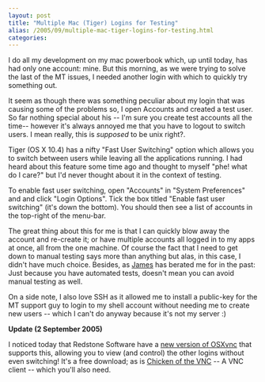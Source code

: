 ```yaml
---
layout: post
title: "Multiple Mac (Tiger) Logins for Testing"
alias: /2005/09/multiple-mac-tiger-logins-for-testing.html
categories:
---
```

I do all my development on my mac powerbook which, up until today, has had only one account: mine. But this morning, as we were trying to solve the last of the MT issues, I needed another login with which to quickly try something out.

It seem as though there was something peculiar about my login that was causing some of the problems so, I open Accounts and created a test user. So far nothing special about his -- I'm sure you create test accounts all the time-- however it's always annoyed me that you have to logout to switch users. I mean really, this is _supposed_ to be unix right?.

Tiger (OS X 10.4) has a nifty "Fast User Switching" option which allows you to switch between users while leaving all the applications running. I had heard about this feature some time ago and thought to myself "phe! what do I care?" but I'd never thought about it in the context of testing.

To enable fast user switching, open "Accounts" in "System Preferences" and and click "Login Options". Tick the box titled "Enable fast user switching" (it's down the bottom). You should then see a list of accounts in the top-right of the menu-bar.

The great thing about this for me is that I can quickly blow away the account and re-create it; or have multiple accounts all logged in to my apps at once, all from the one machine. Of course the fact that I need to get down to manual testing says more than anything but alas, in this case, I didn't have much choice. Besides, as [James](http://www.redhillconsulting.com.au/blogs/james) has berated me for in the past: Just because you have automated tests, doesn't mean you can avoid manual testing as well.

On a side note, I also love SSH as it allowed me to install a public-key for the MT support guy to login to my shell account without needing me to create new users -- which I can't do anyway because it's not my server :)

**Update (2 September 2005)**

I noticed today that Redstone Software have a [new version of OSXvnc](http://www.redstonesoftware.com/multidesktop.html) that supports this, allowing you to view (and control) the other logins without even switching! It's a free download; as is [Chicken of the VNC](http://sourceforge.net/projects/cotvnc/) -- A VNC client -- which you'll also need.

